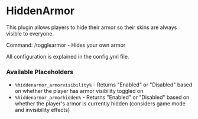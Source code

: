 # HiddenArmor
This plugin allows players to hide their armor so their skins are always visible to everyone.

Command: /togglearmor - Hides your own armor

All configuration is explained in the config.yml file.


### Available Placeholders

- `%hiddenarmor_armorvisibility%` - Returns "Enabled" or "Disabled" based on whether the player has armor visibility toggled on
- `%hiddenarmor_armorhidden%` - Returns "Enabled" or "Disabled" based on whether the player's armor is currently hidden (considers game mode and invisibility effects)